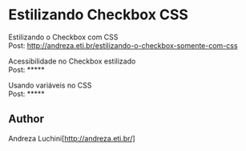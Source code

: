 # Estilizando Checkbox CSS

Estilizando o Checkbox com CSS  
Post: http://andreza.eti.br/estilizando-o-checkbox-somente-com-css

Acessibilidade no Checkbox estilizado  
Post: *****

Usando variáveis no CSS  
Post: *****

## Author
Andreza Luchini[http://andreza.eti.br/]
